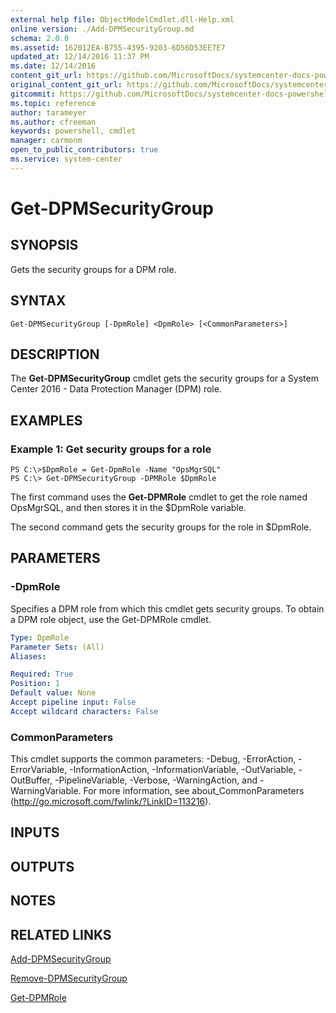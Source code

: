 ```yaml
---
external help file: ObjectModelCmdlet.dll-Help.xml
online version: ./Add-DPMSecurityGroup.md
schema: 2.0.0
ms.assetid: 162012EA-B755-4395-9203-6D56D53EE7E7
updated_at: 12/14/2016 11:37 PM
ms.date: 12/14/2016
content_git_url: https://github.com/MicrosoftDocs/systemcenter-docs-powershell/blob/master/systemcenter-cmdlets/SystemCenter2016/DataProtectionManager/v1/Get-DPMSecurityGroup.md
original_content_git_url: https://github.com/MicrosoftDocs/systemcenter-docs-powershell/blob/master/systemcenter-cmdlets/SystemCenter2016/DataProtectionManager/v1/Get-DPMSecurityGroup.md
gitcommit: https://github.com/MicrosoftDocs/systemcenter-docs-powershell/blob/ddd0fefc9adaabb9394eb6c21b33370913d1830d/systemcenter-cmdlets/SystemCenter2016/DataProtectionManager/v1/Get-DPMSecurityGroup.md
ms.topic: reference
author: tarameyer
ms.author: cfreeman
keywords: powershell, cmdlet
manager: carmonm
open_to_public_contributors: true
ms.service: system-center
---
```


# Get-DPMSecurityGroup

## SYNOPSIS
Gets the security groups for a DPM role.

## SYNTAX

```
Get-DPMSecurityGroup [-DpmRole] <DpmRole> [<CommonParameters>]
```

## DESCRIPTION
The **Get-DPMSecurityGroup** cmdlet gets the security groups for a System Center 2016 - Data Protection Manager (DPM) role.

## EXAMPLES

### Example 1: Get security groups for a role
```
PS C:\>$DpmRole = Get-DpmRole -Name "OpsMgrSQL"
PS C:\> Get-DPMSecurityGroup -DPMRole $DpmRole
```

The first command uses the **Get-DPMRole** cmdlet to get the role named OpsMgrSQL, and then stores it in the $DpmRole variable.

The second command gets the security groups for the role in $DpmRole.

## PARAMETERS

### -DpmRole
Specifies a DPM role from which this cmdlet gets security groups.
To obtain a DPM role object, use the Get-DPMRole cmdlet.

```yaml
Type: DpmRole
Parameter Sets: (All)
Aliases: 

Required: True
Position: 1
Default value: None
Accept pipeline input: False
Accept wildcard characters: False
```

### CommonParameters
This cmdlet supports the common parameters: -Debug, -ErrorAction, -ErrorVariable, -InformationAction, -InformationVariable, -OutVariable, -OutBuffer, -PipelineVariable, -Verbose, -WarningAction, and -WarningVariable. For more information, see about_CommonParameters (http://go.microsoft.com/fwlink/?LinkID=113216).

## INPUTS

## OUTPUTS

## NOTES

## RELATED LINKS

[Add-DPMSecurityGroup](xref:SystemCenter2016/DataProtectionManager/v1/Add-DPMSecurityGroup.md)

[Remove-DPMSecurityGroup](xref:SystemCenter2016/DataProtectionManager/v1/Remove-DPMSecurityGroup.md)

[Get-DPMRole](xref:SystemCenter2016/DataProtectionManager/v1/Get-DPMRole.md)

